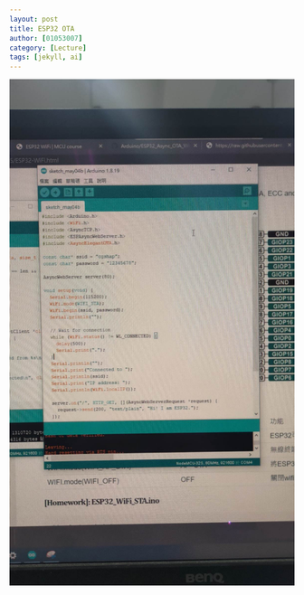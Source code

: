 ```yaml
---
layout: post
title: ESP32 OTA
author: [01053007]
category: [Lecture]
tags: [jekyll, ai]
---
```

![](https://github.com/01053007/MCU-project/blob/main/images/ESP32_OTA_1.jpg?raw=true)

